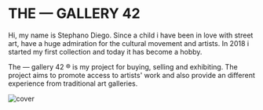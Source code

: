 # THE — GALLERY 42

Hi, my name is Stephano Diego. Since a child i have been in love with street art, have a huge admiration for the cultural movement and artists.
In 2018 i started my first collection and today it has become a hobby.

The — gallery 42 ® is my project for buying, selling and exhibiting.
The project aims to promote access to artists' work and also provide an different experience from traditional art galleries.


![cover](https://user-images.githubusercontent.com/23237929/131724597-5ef6707f-3332-4608-b46a-5874f880158b.png)
